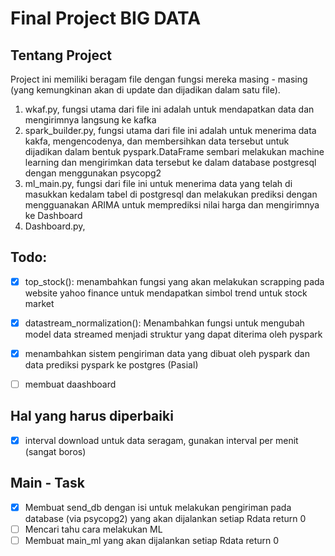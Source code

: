 # Final Project BIG DATA
## Tentang Project
Project ini memiliki beragam file dengan fungsi mereka masing - masing (yang kemungkinan akan di update dan dijadikan dalam satu file).

1. wkaf.py, fungsi utama dari file ini adalah untuk mendapatkan data dan mengirimnya langsung ke kafka
2. spark_builder.py, fungsi utama dari file ini adalah untuk menerima data kakfa, mengencodenya, dan membersihkan data tersebut untuk dijadikan dalam bentuk pyspark.DataFrame sembari melakukan machine learning dan mengirimkan data tersebut ke dalam database postgresql dengan menggunakan psycopg2
3. ml_main.py, fungsi dari file ini untuk menerima data yang telah di masukkan kedalam tabel di postgresql dan melakukan prediksi dengan mengguanakan ARIMA untuk memprediksi nilai harga dan mengirimnya ke Dashboard
4. Dashboard.py, 


## Todo:
- [x] top_stock(): menambahkan fungsi yang akan melakukan scrapping pada website yahoo finance untuk mendapatkan simbol trend untuk stock market
- [x] datastream_normalization(): Menambahkan fungsi untuk mengubah model data streamed menjadi struktur yang dapat diterima oleh pyspark
- [x] menambahkan sistem pengiriman data yang dibuat oleh pyspark dan data prediksi pyspark ke postgres (Pasial)
- [ ] membuat daashboard


## Hal yang harus diperbaiki
- [x] interval download untuk data seragam, gunakan interval per menit (sangat boros)

## Main - Task
- [x] Membuat send_db dengan isi untuk melakukan pengiriman pada database (via psycopg2) yang akan dijalankan setiap Rdata return 0
- [ ] Mencari tahu cara melakukan ML
- [ ] Membuat main_ml yang akan dijalankan setiap Rdata return 0

